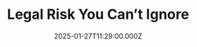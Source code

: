 ---
title: "Legal Risk You Can’t Ignore"
titlePage: "Accessibility Is"
date: 2025-01-27T11:29:00.000Z
thumbnail: /images/uploads/decks-patios_img-4.webp
coverImage: /images/uploads/decks-patios_img-4.webp
featured: true
slug: "legal-risk"
article: >-
  Many small business owners don’t realize how important web accessibility
  is—not just for inclusivity, but to avoid legal and financial risks. It’s not
  something most people think about until it becomes a problem, often in the
  form of a lawsuit. But ignoring accessibility isn’t just a legal gamble—it’s
  also leaving money on the table.


  Here’s why:


  1. **Legal Risks:** Non-compliance with the Americans with Disabilities Act (ADA) can lead to lawsuits, even for small businesses. In 2023, over 4,600 lawsuits were filed for web accessibility violations, with many targeting smaller companies unaware of their obligations. These cases typically claim that websites fail to provide adequate access to people with disabilities, and they can cost businesses tens of thousands of dollars in settlements and legal fees. ([nfib.com](https://www.nfib.com))

  2. **Missed Market Opportunities:** Accessibility isn’t just about avoiding penalties—it’s about reaching more customers. Globally, over one billion people live with disabilities, representing a massive market segment often excluded by inaccessible websites. In the U.S., the discretionary income of working-age people with disabilities is approximately $21 billion. That’s a lot of potential customers being unintentionally shut out. ([forbes.com](https://www.forbes.com))


  What’s the solution? Build accessibly from the start. Addressing accessibility proactively means your website is usable by everyone, reduces the risk of legal action, and creates a better experience for all users. Plus, accessibility features like alt text, simple navigation, and readable fonts improve SEO, helping your website rank higher in search engines.


  This isn’t just about compliance—it’s about running your business smarter. Being accessible means you’re ready to serve all customers and avoid unnecessary legal hurdles. It’s an investment in your reputation, your customers, and your bottom line. Take action now, before someone else forces you to.
excerpt: Many small business owners overlook the importance of web
  accessibility—not just for inclusivity, but to avoid significant legal and
  financial risks. In 2023 alone, over 4,600 lawsuits were filed for web
  accessibility violations, often targeting small businesses unaware of their
  obligations under the Americans with Disabilities Act (ADA).
readTime: 1
---